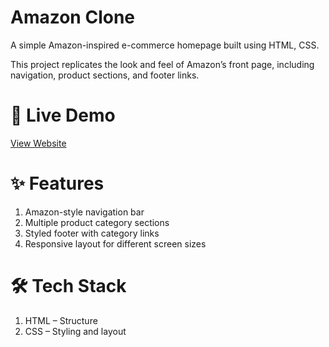 # Amazon Clone
A simple Amazon-inspired e-commerce homepage built using HTML, CSS.

This project replicates the look and feel of Amazon’s front page, including navigation, product sections, and footer links.

# 🔗 Live Demo
[View Website](https://amazon-clone-souptik-roy.netlify.app/)

# ✨ Features
<ol>
<li>Amazon-style navigation bar

<li>Multiple product category sections

<li>Styled footer with category links

<li>Responsive layout for different screen sizes
</ol>

# 🛠 Tech Stack
<ol>
<li>HTML – Structure

<li> CSS – Styling and layout

</ol>